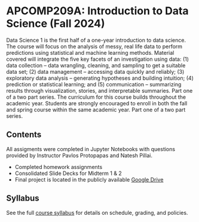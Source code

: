# APCOMP209A: Introduction to Data Science (Fall 2024)

Data Science 1 is the first half of a one-year introduction to data science. The course will focus on the analysis of messy, real life data to perform predictions using statistical and machine learning methods. Material covered will integrate the five key facets of an investigation using data: (1) data collection – data wrangling, cleaning, and sampling to get a suitable data set;  (2) data management – accessing data quickly and reliably; (3) exploratory data analysis – generating hypotheses and building intuition; (4) prediction or statistical learning; and (5) communication – summarizing results through visualization, stories, and interpretable summaries. Part one of a two part series. The curriculum for this course builds throughout the academic year. Students are strongly encouraged to enroll in both the fall and spring course within the same academic year. Part one of a two part series.

## Contents
All assigments were completed in Jupyter Notebooks with questions provided by Instructor Pavlos Protopapas and Natesh Pillai.
- Completed homework assignments
- Consolidated Slide Decks for Midterm 1 & 2
- Final project is located in the publicly available [Google Drive](https://drive.google.com/drive/folders/11MoZeozmnmw7EGVAgh7-9OGg0eAruyXh?usp=sharing)

## Syllabus
See the full [course syllabus](https://syllabus.harvard.edu/search/courses/?c=282365593547fcf65a0a983f7dac4897&q=APCOMP+209A%2FCOMPSCI+1090A%2FCOMPSCI+109A%2FSTAT+109A%2FSTAT+121A) for details on schedule, grading, and policies.
